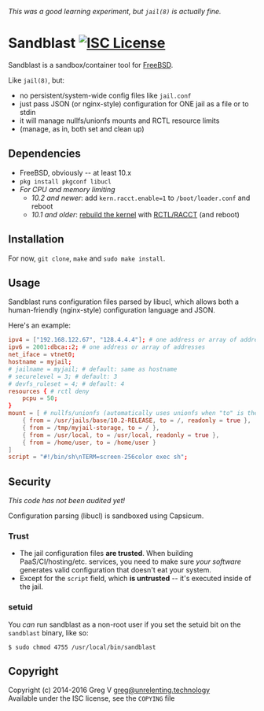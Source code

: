*This was a good learning experiment, but `jail(8)` is actually fine.*

# Sandblast [![ISC License](https://img.shields.io/badge/license-ISC-red.svg?style=flat)](https://tldrlegal.com/license/-isc-license)

Sandblast is a sandbox/container tool for [FreeBSD].

Like `jail(8)`, but:

- no persistent/system-wide config files like `jail.conf`
- just pass JSON (or nginx-style) configuration for ONE jail as a file or to stdin
- it will manage nullfs/unionfs mounts and RCTL resource limits
- (manage, as in, both set and clean up)

[FreeBSD]: https://www.FreeBSD.org

## Dependencies

- FreeBSD, obviously -- at least 10.x
- `pkg install pkgconf libucl`
- *For CPU and memory limiting*
  - *10.2 and newer*: add `kern.racct.enable=1` to `/boot/loader.conf` and reboot
  - *10.1 and older*: [rebuild the kernel](https://www.freebsd.org/doc/en_US.ISO8859-1/books/handbook/kernelconfig-building.html) with [RCTL/RACCT](https://wiki.freebsd.org/Hierarchical_Resource_Limits) (and reboot)

## Installation

For now, `git clone`, `make` and `sudo make install`.

## Usage

Sandblast runs configuration files parsed by libucl, which allows both a human-friendly (nginx-style) configuration language and JSON.

Here's an example:

```conf
ipv4 = ["192.168.122.67", "128.4.4.4"]; # one address or array of addresses
ipv6 = 2001:dbca::2; # one address or array of addresses
net_iface = vtnet0;
hostname = myjail;
# jailname = myjail; # default: same as hostname
# securelevel = 3; # default: 3
# devfs_ruleset = 4; # default: 4
resources { # rctl deny
	pcpu = 50;
}
mount = [ # nullfs/unionfs (automatically uses unionfs when "to" is the same)
	{ from = /usr/jails/base/10.2-RELEASE, to = /, readonly = true },
	{ from = /tmp/myjail-storage, to = / },
	{ from = /usr/local, to = /usr/local, readonly = true },
	{ from = /home/user, to = /home/user }
]
script = "#!/bin/sh\nTERM=screen-256color exec sh";
```

## Security

*This code has not been audited yet!*

Configuration parsing (libucl) is sandboxed using Capsicum.

### Trust

- The jail configuration files **are trusted**.
  When building PaaS/CI/hosting/etc. services, you need to make sure *your software* generates valid configuration that doesn't eat your system.
- Except for the `script` field, which **is untrusted** -- it's executed inside of the jail.

### setuid

You *can* run sandblast as a non-root user if you set the setuid bit on the `sandblast` binary, like so:

```shell
$ sudo chmod 4755 /usr/local/bin/sandblast
```

## Copyright

Copyright (c) 2014-2016 Greg V <greg@unrelenting.technology>  
Available under the ISC license, see the `COPYING` file
